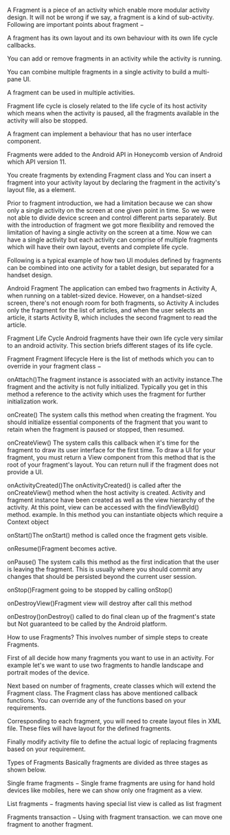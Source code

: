 A Fragment is a piece of an activity which enable more modular activity design. It will not be wrong if we say, a fragment is a kind of sub-activity.
Following are important points about fragment −

A fragment has its own layout and its own behaviour with its own life cycle callbacks.

You can add or remove fragments in an activity while the activity is running.

You can combine multiple fragments in a single activity to build a multi-pane UI.

A fragment can be used in multiple activities.

Fragment life cycle is closely related to the life cycle of its host activity which means when the activity is paused, all the fragments available in the activity will also be stopped.

A fragment can implement a behaviour that has no user interface component.

Fragments were added to the Android API in Honeycomb version of Android which API version 11.

You create fragments by extending Fragment class and You can insert a fragment into your activity layout by declaring the fragment in the activity's layout file, as a <fragment> element.

Prior to fragment introduction, we had a limitation because we can show only a single activity on the screen at one given point in time. So we were not able to divide device screen and control different parts separately. But with the introduction of fragment we got more flexibility and removed the limitation of having a single activity on the screen at a time. Now we can have a single activity but each activity can comprise of multiple fragments which will have their own layout, events and complete life cycle.

Following is a typical example of how two UI modules defined by fragments can be combined into one activity for a tablet design, but separated for a handset design.

Android Fragment
The application can embed two fragments in Activity A, when running on a tablet-sized device. However, on a handset-sized screen, there's not enough room for both fragments, so Activity A includes only the fragment for the list of articles, and when the user selects an article, it starts Activity B, which includes the second fragment to read the article.

Fragment Life Cycle
Android fragments have their own life cycle very similar to an android activity. This section briefs different stages of its life cycle.

Fragment
Fragment lifecycle
Here is the list of methods which you can to override in your fragment class −

onAttach()The fragment instance is associated with an activity instance.The fragment and the activity is not fully initialized. Typically you get in this method a reference to the activity which uses the fragment for further initialization work.

onCreate() The system calls this method when creating the fragment. You should initialize essential components of the fragment that you want to retain when the fragment is paused or stopped, then resumed.

onCreateView() The system calls this callback when it's time for the fragment to draw its user interface for the first time. To draw a UI for your fragment, you must return a View component from this method that is the root of your fragment's layout. You can return null if the fragment does not provide a UI.

onActivityCreated()The onActivityCreated() is called after the onCreateView() method when the host activity is created. Activity and fragment instance have been created as well as the view hierarchy of the activity. At this point, view can be accessed with the findViewById() method. example. In this method you can instantiate objects which require a Context object

onStart()The onStart() method is called once the fragment gets visible.

onResume()Fragment becomes active.

onPause() The system calls this method as the first indication that the user is leaving the fragment. This is usually where you should commit any changes that should be persisted beyond the current user session.

onStop()Fragment going to be stopped by calling onStop()

onDestroyView()Fragment view will destroy after call this method

onDestroy()onDestroy() called to do final clean up of the fragment's state but Not guaranteed to be called by the Android platform.

How to use Fragments?
This involves number of simple steps to create Fragments.

First of all decide how many fragments you want to use in an activity. For example let's we want to use two fragments to handle landscape and portrait modes of the device.

Next based on number of fragments, create classes which will extend the Fragment class. The Fragment class has above mentioned callback functions. You can override any of the functions based on your requirements.

Corresponding to each fragment, you will need to create layout files in XML file. These files will have layout for the defined fragments.

Finally modify activity file to define the actual logic of replacing fragments based on your requirement.

Types of Fragments
Basically fragments are divided as three stages as shown below.

Single frame fragments − Single frame fragments are using for hand hold devices like mobiles, here we can show only one fragment as a view.

List fragments − fragments having special list view is called as list fragment

Fragments transaction − Using with fragment transaction. we can move one fragment to another fragment.
